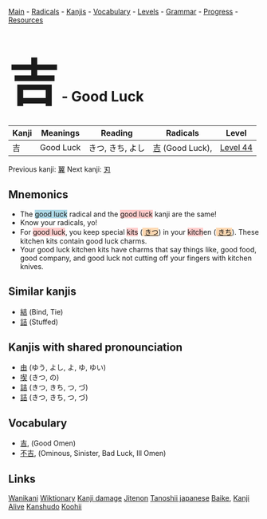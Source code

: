 <style> bigfont {font-size: 100px}</style>
[Main](../README.md) -
[Radicals](../radicals.md) -
[Kanjis](../kanjis.md) -
[Vocabulary](../vocabulary.md) -
[Levels](../levels.md) -
[Grammar](../grammar.md) - 
[Progress](../progress.md) -
[Resources](../resources.md)
# <bigfont> 吉</bigfont> - Good Luck 

| Kanji | Meanings | Reading | Radicals | Level |
| --- | --- | --- | --- | --- |
| 吉 | Good Luck | きつ, きち, よし | [吉](../radicals/吉.md) (Good Luck),  | [Level 44](../levels/wk_level44.md) |

Previous kanji: [翼](翼.md) Next kanji: [刃](刃.md) 

## Mnemonics
 * The <span style="background-color:#ADD8E6"> good luck</span> radical and the <span style="background-color:#ffcccb"> good luck</span> kanji are the same!
* Know your radicals, yo!
* For <span style="background-color:#ffcccb"> good luck</span>, you keep special <span style="background-color:#ffcccb"> kits</span> (<span style="background-color:#fed8b1"> [きつ](https://jisho.org/search/きつ)</span>) in your <span style="background-color:#ffcccb"> kitch</span>en (<span style="background-color:#fed8b1"> [きち](https://jisho.org/search/きち)</span>). These kitchen kits contain good luck charms.
* Your good luck kitchen kits have charms that say things like, good food, good company, and good luck not cutting off your fingers with kitchen knives.


## Similar kanjis
 * [結](結.md) (Bind, Tie)
* [詰](詰.md) (Stuffed)



## Kanjis with shared pronounciation
 * [由](由.md) (ゆう, よし, よ, ゆ, ゆい)
* [喫](喫.md) (きつ, の)
* [詰](詰.md) (きつ, きち, つ, づ)
* [詰](詰.md) (きつ, きち, つ, づ)



## Vocabulary
 * [吉](../vocabulary/吉.md), (Good Omen)
* [不吉](../vocabulary/吉.md), (Ominous, Sinister, Bad Luck, Ill Omen)




## Links 


[Wanikani](https://www.wanikani.com/kanji/吉)
[Wiktionary](https://en.wiktionary.org/wiki/吉)
[Kanji damage](http://www.kanjidamage.com/kanji/search?utf8=✓&q=吉)
[Jitenon](https://jitenon.com/kanji/吉)
[Tanoshii japanese](https://www.tanoshiijapanese.com/dictionary/kanji.cfm?k=吉)
[Baike](https://baike.baidu.com/item/吉),
[Kanji Alive](https://app.kanjialive.com/吉)
[Kanshudo](https://www.kanshudo.com/searchmn?q=吉)
[Koohii](https://kanji.koohii.com/study/kanji/吉)
